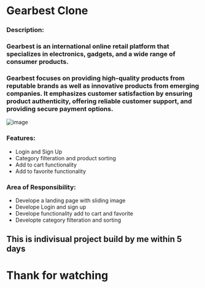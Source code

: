 # Gearbest Clone
### Description:
### Gearbest is an international online retail platform that specializes in electronics, gadgets, and a wide range of consumer products. 
### Gearbest focuses on providing high-quality products from reputable brands as well as innovative products from emerging companies. It emphasizes customer satisfaction by ensuring product authenticity, offering reliable customer support, and providing secure payment options.

![image](https://github.com/Sushil808174/Gearbest-clone-/assets/115461689/4a21b5bd-bc02-4588-8828-cc6bf430998c)

### Features:
- Login and Sign Up
- Category filteration and product sorting
- Add to cart functionality
- Add to favorite functionality

 ### Area of Responsibility:
 - Develope a landing page with sliding image
 - Develope Login and sign up
 - Develope functionality add to cart and favorite
 - Developte category filteration and sorting

## This is indivisual project build by me within 5 days

# Thank for watching
